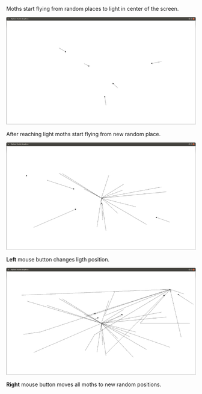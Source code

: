 
Moths start flying from random places to light in center of the screen.

![#1](screenshots/image-1.png?raw=true)   

After reaching light moths start flying from new random place.

![#2](screenshots/image-2.png?raw=true)   

**Left** mouse button changes ligth position.

![#3](screenshots/image-3.png?raw=true)   

**Right** mouse button moves all moths to new random positions.
